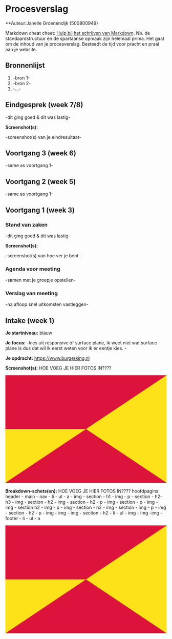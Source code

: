 # Procesverslag
**Auteur:Janelle Groenendijk (500800949)

Markdown cheat cheet: [Hulp bij het schrijven van Markdown](https://github.com/adam-p/markdown-here/wiki/Markdown-Cheatsheet). Nb. de standaardstructuur en de spartaanse opmaak zijn helemaal prima. Het gaat om de inhoud van je procesverslag. Besteedt de tijd voor pracht en praal aan je website.



## Bronnenlijst
1. -bron 1-
2. -bron 2-
3. -...-



## Eindgesprek (week 7/8)

-dit ging goed & dit was lastig-

**Screenshot(s):**

-screenshot(s) van je eindresultaat-



## Voortgang 3 (week 6)

-same as voortgang 1-



## Voortgang 2 (week 5)

-same as voortgang 1-



## Voortgang 1 (week 3)

### Stand van zaken

-dit ging goed & dit was lastig-

**Screenshot(s):**

-screenshot(s) van hoe ver je bent-

### Agenda voor meeting

-samen met je groepje opstellen-

### Verslag van meeting

-na afloop snel uitkomsten vastleggen-



## Intake (week 1)

**Je startniveau:** blauw

**Je focus:** -kies uit responsive óf surface plane, ik weet niet wat surface plane is dus dat wil ik eerst weten voor ik er eentje kies. -

**Je opdracht:** https://www.burgerking.nl 

**Screenshot(s):** HOE VOEG JE HIER FOTOS IN????

![screenshot(s) die een goed beeld geven van de website die je gaat maken](images/dummy-image.svg)

**Breakdown-schets(en):** HOE VOEG JE HIER FOTOS IN????
hoofdpagina: header - main - nav - li - ul - a - img - section - h1 - img - p - section - h2- h3 - img - section - h2 - img - section - h2 - p - img - section - p - img - img - section h2 - img - p - img - section - h2 - img - section - img - p - img - section - h2 - p - img - img - img - section - h2 - li - ul - img - img -img - footer - li - ul - a 

![-voorlopige breakdownschets(en) van een of beide pagina's van de site die je gaat maken-](images/dummy-image.svg)
